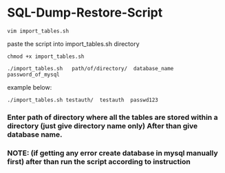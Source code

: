 # SQL-Dump-Restore-Script

```
vim import_tables.sh
```
paste the script into import_tables.sh directory

```
chmod +x import_tables.sh
```
```
./import_tables.sh   path/of/directory/  database_name  password_of_mysql
```
example below:
```
./import_tables.sh testauth/  testauth  passwd123
```
### Enter path of directory where all the tables are stored within a directory (just give directory name only) After than give database name.  
### NOTE: (if getting any error create database in mysql manually first) after than run the script according to instruction
